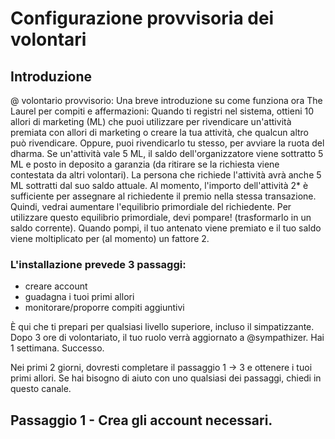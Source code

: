 # Configurazione provvisoria dei volontari

## Introduzione

@ volontario provvisorio:
Una breve introduzione su come funziona ora The Laurel per compiti e affermazioni:
Quando ti registri nel sistema, ottieni 10 allori di marketing (ML) che puoi utilizzare per rivendicare un'attività premiata con allori di marketing o creare la tua attività, che qualcun altro può rivendicare. Oppure, puoi rivendicarlo tu stesso, per avviare la ruota del dharma.
Se un'attività vale 5 ML, il saldo dell'organizzatore viene sottratto 5 ML e posto in deposito a garanzia (da ritirare se la richiesta viene contestata da altri volontari). La persona che richiede l'attività avrà anche 5 ML sottratti dal suo saldo attuale. Al momento, l'importo dell'attività 2* è sufficiente per assegnare al richiedente il premio nella stessa transazione. Quindi, vedrai aumentare l'equilibrio primordiale del richiedente.
Per utilizzare questo equilibrio primordiale, devi pompare! (trasformarlo in un saldo corrente). Quando pompi, il tuo antenato viene premiato e il tuo saldo viene moltiplicato per (al momento) un fattore 2.

### L'installazione prevede 3 passaggi:

- creare account
- guadagna i tuoi primi allori
- monitorare/proporre compiti aggiuntivi

È qui che ti prepari per qualsiasi livello superiore, incluso il simpatizzante. Dopo 3 ore di volontariato, il tuo ruolo verrà aggiornato a @sympathizer. Hai 1 settimana. Successo.

Nei primi 2 giorni, dovresti completare il passaggio 1 -> 3 e ottenere i tuoi primi allori. Se hai bisogno di aiuto con uno qualsiasi dei passaggi, chiedi in questo canale.

## Passaggio 1 - Crea gli account necessari.
1. crea un account GitHub se non ne hai uno: <https://github.com/>
2. Se non disponi già di un portafoglio browser per Ethereum: installa Metamask come estensione del browser: <https://metamask.io/download.html> e crea un portafoglio. Useremo solo una rete di prova per The Laurel - attualmente Rinkeby. Scegli uno degli indirizzi Ethereum creati (assomiglia a `0x90F79bf6EB2c4f870365E785982E1f101E93b906`) da utilizzare con The Laurel.
3. Aggiungi le tue informazioni, che appariranno pubblicamente sui nostri bot di social media. Crea 1 richiesta pull con entrambe le modifiche:
- a) modifica <https://github.com/the-laurel/laurels/blob/main/data/volunteersMap.json> e aggiungi l'indirizzo Ethereum che hai scelto e il tuo nome o nickname.
- b) aggiungi un avatar `png` qui <https://github.com/the-laurel/laurels/tree/main/data/images>. Il titolo del file deve essere il tuo indirizzo Ethereum, ad esempio "0x90F79bf6EB2c4f870365E785982E1f101E93b906.png"
- *Se non sai come creare una Pull Request: mentre sei connesso a GitHub, fai clic sul pulsante di modifica da <https://github.com/the-laurel/laurels/blob/main/data/volunteersMap.json> . Questo farà eseguire il fork del progetto sul tuo account e potrai iniziare a modificarlo. Conferma le tue modifiche a master. Carica il tuo avatar. Vedrai un pulsante Crea richiesta pull sotto il menu a discesa "Contribuisci" - fai clic su di esso.*
4. Ottieni Rinkeby testnet ETH da <https://www.ethily.io/rinkeby-faucet>, <https://faucet.rinkeby.io/> o da rubinetti simili.
5. facoltativamente segui <https://twitter.com/provable_laurel>, <https://www.facebook.com/The-Laurel-Project-688583115349973> e crea un <https://www.reddit.com/> account se non ne hai ancora uno.

## Passaggio 2 - Ottieni i tuoi primi allori.
1. chiedi a un altro volontario di essere il tuo antenato nel sistema e registrarti (fornisci il tuo indirizzo Ethereum).
2. otterrai 10 allori di marketing (equivalenti a 10 minuti di impegno volontario) al momento della registrazione. Questo ti aiuterà a rivendicare il tuo primo compito.
3. il tuo primo compito può essere:
- a) retweet 5 tweet di @provable_laurel o tweet di un altro volontario relativi a The Laurel e ai progetti tecnici sviluppati sotto The Laurel (es. @lorecirstea).
- b) scrivi un post sui social media (Twitter, Facebook, Reddit, Linkedin) dicendo cosa ti ha ispirato ad unirti a The Laurel e quali sono le tue aspettative/speranze. Ci aspettiamo che sia onesto e di fatto corretto.
- c) porre 5 domande su The Laurel Project e/o protocollo, come commento a https://www.reddit.com/r/provable_laurel/comments/pt3opa/the_laurel_project_and_protocol_qa/ o altri post
- d) posta un feedback dettagliato a prima vista: https://www.reddit.com/r/provable_laurel/comments/pt3vus/at_first_sight_no1/
- e) proponi una tua idea per un compito compatibile con quanto sopra
4. se il tuo antenato lo approva, registrerà questa attività per te nel sistema e ti fornirà il link per la richiesta.
5. rivendica il compito e sarai premiato con gli allori.

## Passaggio 3 - Cerca, monitora o proponi attività. Quindi eseguirli. Ripetere. Fai parte di The Laurel.
~~Cerca in https://github.com/the-laurel/laurels/issues altre attività, da qualsiasi organizzatore.~~
~~Se non trovi un compito che puoi svolgere, chiedi nel canale.~~
 Il repository "allori" è attualmente utilizzato per le attività che sono già state assegnate. Se hai completato la tua prima attività, avrai accesso a più risorse e quindi ad attività. Chiedi in questo canale.

## Conseguenze
Dopo la prima settimana e/o accumulando gli allori necessari per il tuo livello di coinvolgimento, avrai accesso ai relativi repo e ai canali Discord.